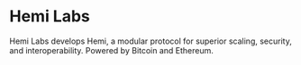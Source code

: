# Hemi Labs

Hemi Labs develops Hemi, a modular protocol for superior scaling, security, and interoperability. Powered by Bitcoin and Ethereum.
